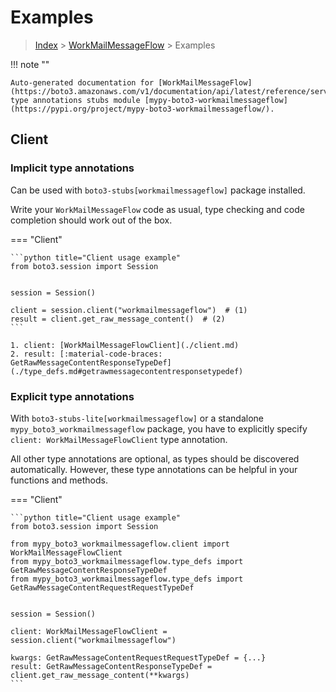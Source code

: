 # Examples

> [Index](../README.md) > [WorkMailMessageFlow](./README.md) > Examples

!!! note ""

    Auto-generated documentation for [WorkMailMessageFlow](https://boto3.amazonaws.com/v1/documentation/api/latest/reference/services/workmailmessageflow.html#WorkMailMessageFlow)
    type annotations stubs module [mypy-boto3-workmailmessageflow](https://pypi.org/project/mypy-boto3-workmailmessageflow/).

## Client

### Implicit type annotations

Can be used with `boto3-stubs[workmailmessageflow]` package installed.

Write your `WorkMailMessageFlow` code as usual,
type checking and code completion should work out of the box.


=== "Client"

    ```python title="Client usage example"
    from boto3.session import Session


    session = Session()

    client = session.client("workmailmessageflow")  # (1)
    result = client.get_raw_message_content()  # (2)
    ```

    1. client: [WorkMailMessageFlowClient](./client.md)
    2. result: [:material-code-braces: GetRawMessageContentResponseTypeDef](./type_defs.md#getrawmessagecontentresponsetypedef) 






### Explicit type annotations

With `boto3-stubs-lite[workmailmessageflow]`
or a standalone `mypy_boto3_workmailmessageflow` package, you have to explicitly specify `client: WorkMailMessageFlowClient` type annotation.

All other type annotations are optional, as types should be discovered automatically.
However, these type annotations can be helpful in your functions and methods.


=== "Client"

    ```python title="Client usage example"
    from boto3.session import Session

    from mypy_boto3_workmailmessageflow.client import WorkMailMessageFlowClient
    from mypy_boto3_workmailmessageflow.type_defs import GetRawMessageContentResponseTypeDef
    from mypy_boto3_workmailmessageflow.type_defs import GetRawMessageContentRequestRequestTypeDef


    session = Session()

    client: WorkMailMessageFlowClient = session.client("workmailmessageflow")

    kwargs: GetRawMessageContentRequestRequestTypeDef = {...}
    result: GetRawMessageContentResponseTypeDef = client.get_raw_message_content(**kwargs)
    ```






